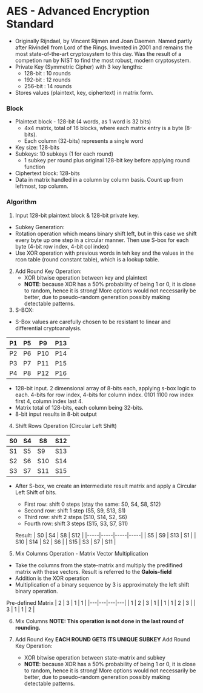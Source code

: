 # AES - Advanced Encryption Standard
* Originally Rijndael, by Vincent Rijmen and Joan Daemen. Named partly after Rivindell from Lord of the Rings. Invented in 2001 and remains the most state-of-the-art cryptosystem to this day. Was the result of a competion run by NIST to find the most robust, modern cryptosystem. 
* Private Key (Symmetric Cipher) with 3 key lengths:
  * 128-bit : 10 rounds
  * 192-bit : 12 rounds
  * 256-bit : 14 rounds
* Stores values (plaintext, key, ciphertext) in matrix form.

### Block
* Plaintext block - 128-bit (4 words, as 1 word is 32 bits)
  * 4x4 matrix, total of 16 blocks, where each matrix entry is a byte (8-bits).
  * Each column (32-bits) represents a single word 
* Key size: 128-bits
* Subkeys: 10 subkeys (1 for each round)
  * 1 subkey per round plus original 128-bit key before applying round function
* Ciphertext block: 128-bits
* Data in matrix handled in a column by column basis. Count up from leftmost, top column.

### Algorithm
1. Input 128-bit plaintext block & 128-bit private key.
  * Subkey Generation:
  * Rotation operation which means binary shift left, but in this case we shift every byte up  one step in a circular manner. Then use S-box for each byte (4-bit row index, 4-bit col index)
  * Use XOR operation with previous words in teh key and the values in the rcon table (round constant table), which is a lookup table.
2. Add Round Key Operation:
    * XOR bitwise operation between key and plaintext 
    * **NOTE**: because XOR has a 50% probability of being 1 or 0, it is close to random, hence it is strong! More options would not necessarily be better, due to pseudo-random generation possibly making detectable patterns.
3. S-BOX:
* S-Box values are carefully chosen to be resistant to linear and differential cryptoanalysis.

| P1 | P5 | P9  | P13 |
|----|----|-----|-----|
| P2 | P6 | P10 | P14 |
| P3 | P7 | P11 | P15 |
| P4 | P8 | P12 | P16 |

  * 128-bit input. 2 dimensional array of 8-bits each, applying s-box logic to each. 4-bits for row index, 4-bits for column index. 0101 1100 row index first 4, column index last 4.
  * Matrix total of 128-bits, each column being 32-bits. 
  * 8-bit input results in 8-bit output

4. Shift Rows Operation (Circular Left Shift)

| S0 | S4 | S8  | S12 |
|----|----|-----|-----|
| S1 | S5 | S9  | S13 |
| S2 | S6 | S10 | S14 |
| S3 | S7 | S11 | S15 |

* After S-box, we create an intermediate result matrix and apply a Circular Left Shift of bits.
  * First row: shift 0 steps (stay the same: S0, S4, S8, S12)
  * Second row: shift 1 step (S5, S9, S13, S1)
  * Third row: shift 2 steps (S10, S14, S2, S6)
  * Fourth row: shift 3 steps (S15, S3, S7, S11)

  Result: 
  | S0  | S4  | S8  | S12 |
  |-----|-----|-----|-----|
  | S5  | S9  | S13 | S1  |
  | S10 | S14 | S2  | S6  |
  | S15 | S3  | S7  | S11 |

5. Mix Columns Operation - Matrix Vector Multiplication
* Take the columns from the state-matrix and multiply the predifined matrix with these vectors. Result is referred to the **Galois-field**
* Addition is the XOR operation
* Multiplication of a binary sequence by 3 is approximately the left shift binary operation.

Pre-defined Matrix
| 2 | 3 | 1 | 1 |
|---|---|---|---|
| 1 | 2 | 3 | 1 |
| 1 | 1 | 2 | 3 |
| 3 | 1 | 1 | 2 |

6. Mix Columns
**NOTE: This operation is not done in the last round of rounding.**

7. Add Round Key
**EACH ROUND GETS ITS UNIQUE SUBKEY**
Add Round Key Operation:
    * XOR bitwise operation between state-matrix and subkey 
    * **NOTE**: because XOR has a 50% probability of being 1 or 0, it is close to random, hence it is strong! More options would not necessarily be better, due to pseudo-random generation possibly making detectable patterns.



